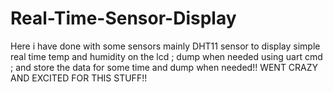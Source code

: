 # Real-Time-Sensor-Display
Here i have done with some sensors mainly DHT11 sensor to display simple real time temp and humidity on the lcd ; dump when needed using uart cmd ; and store the data for some time and dump when needed!! WENT CRAZY AND EXCITED FOR THIS STUFF!!
